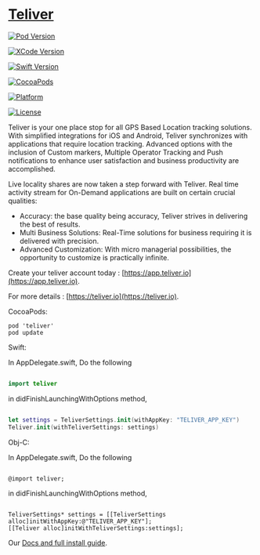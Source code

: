 # [Teliver](https://teliver.io)

[![Pod Version](https://img.shields.io/badge/cocoapod-v1.1.1-blue.svg)](http://cocoadocs.org/docsets/teliver/)

[![XCode Version](https://img.shields.io/badge/xcode-9.3-orange.svg)]()


[![Swift Version](https://img.shields.io/badge/swift-v3.2-green.svg)]()

[![CocoaPods](https://img.shields.io/cocoapods/dt/teliver.svg?style=plastic)]()

[![Platform](https://img.shields.io/badge/platform-iOS-brightgreen.svg)](http://cocoadocs.org/docsets/teliver/)

[![License](https://img.shields.io/badge/License-commercial-orange.svg)](https://teliver.io/terms/)

Teliver is your one place stop for all GPS Based Location tracking solutions. With simplified integrations for iOS and Android, Teliver synchronizes with applications that require location tracking. Advanced options with the inclusion of Custom markers, Multiple Operator Tracking and Push notifications to enhance user satisfaction and business productivity are accomplished.

Live locality shares are now taken a step forward with Teliver. Real time activity stream for On-Demand applications are built on certain crucial qualities:

- Accuracy: the base quality being accuracy, Teliver strives in delivering the best of results.
- Multi Business Solutions: Real-Time solutions for business requiring it is delivered with precision.
- Advanced Customization: With micro managerial possibilities, the opportunity to customize is practically infinite.

Create your teliver account today : [https://app.teliver.io](https://app.teliver.io).

For more details : [https://teliver.io](https://teliver.io).

CocoaPods:

    pod 'teliver'
    pod update

Swift:

In AppDelegate.swift, Do the following 

```Swift

import teliver

```
in didFinishLaunchingWithOptions method,

```Swift 

let settings = TeliverSettings.init(withAppKey: "TELIVER_APP_KEY")
Teliver.init(withTeliverSettings: settings)

```



Obj-C:

In AppDelegate.swift, Do the following 

```objc

@import teliver;

```

in didFinishLaunchingWithOptions method,

```objc

TeliverSettings* settings = [[TeliverSettings alloc]initWithAppKey:@"TELIVER_APP_KEY"];
[[Teliver alloc]initWithTeliverSettings:settings];

```


Our [Docs and full install guide](https://docs.teliver.io).
